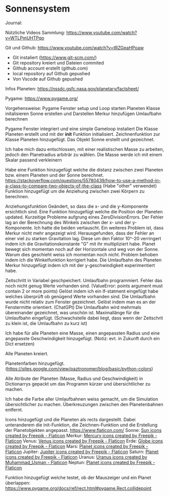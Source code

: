 # Sonnensystem

Journal:

Nützliche Videos Sammlung:
https://www.youtube.com/watch?v=WTLPmUHTPqo

Git und Github:
https://www.youtube.com/watch?v=tRZGeaHPoaw
- Git instaliert (https://www.git-scm.com/)
- Git repository kreiert und Dateien commited
- Github account erstellt (github.com)
- local repository auf Github gepushed
- Von Vscode auf Github gepushed

Infos Planeten:
https://nssdc.gsfc.nasa.gov/planetary/factsheet/

Pygame:
https://www.pygame.org/


Vorgehensweise:
Pygame Fenster setup und Loop starten
Planeten Klasse initalisieren
Sonne erstellen und Darstellen 
Merkur hinzufügen
Umlaufbahn berechnen



Pygame Fenster integriert und eine simple Gameloop instaliert
Die Klasse Planeten erstellt und mit der __init__ Funktion initialisiert.
Zeichnenfunktion zur Klasse Planeten hinzugefügt. 
Das Objekt Sonne erstellt und gezeichnet.

Ich habe mich dazu entschlossen, mit einer realistischen Masse zu arbeiten, jedoch den Planetradius arbiträr zu wählen. 
Die Masse werde ich mit einem Skalar passend verkleinern

Habe eine Funktion hinzugefügt welche die distanz zwischen zwei Planeten bzw. einem Planeten und der Sonne berechnet. 
https://stackoverflow.com/questions/55780439/how-to-use-a-method-in-a-class-to-compare-two-objects-of-the-class (Habe "other" verwendet)
Funktion hinzugefügt um die Anziehung zwischen zwei Körpern zu berechnen. 


Anziehungsfunktion Geändert, so dass die x- und die y-Komponente ersichtlich sind.
Eine Funktion hinzugefügt welche die Position der Planeten updated.
Kurzeitige Probleme aufgrung eines ZeroDivisionErrors.
Der Fehler lag an der Berechnung des Winkels zwischen der x- und der y-Komponente. 
Ich hatte die beiden vertauscht.
Ein weiteres Problem ist, dass Merkur nicht mehr angezeigt wird. 
Herausgefunden, dass der Fehler an einer viel zu starken Gravitation lag. 
Diese um den Faktor 10^-20 verringert indem ich die Gravitationskonstante "G" mit ihr multipliziert habe.
Planet bewegt sich momentan noch auf der Horizontale und weg von der Sonne.
Warum dies geschieht weiss ich momentan noch nicht. 
Problem behoben indem ich die Winkelfunktion korrigiert habe. 
Die Umlaufbahn des Planeten Merkur hinzugefügt indem ich mit der y-geschwindigkeit experimentiert habe. 

Zeitschritt in Variabel geschpeichert. 
Umlaufbahn programmiert. Fehler das noch nicht genug Werte vorhanden sind.
(ValueError: points argument must contain 2 or more points)
Gelöst indem ich ein If-statment eingefügt habe welches überprüft ob genügend Werte vorhanden sind.
Die Umlaufbahn wurde nicht relativ zum Fenster gezeichnet. Gelöst indem man es an der Fenstermitte orientiert. (ChatGPt) 
Die Umlaufbahn wird mehrmals übereinander gezeichnet, was unschön ist. 
Maximallänge für die Umlaufbahn eingefügt. (Schwachstelle dabei liegt, dass wenn der Zeitschrit zu klein ist, die Umlaufbahn zu kurz ist)

Ich habe für alle Planeten eine Masse, einen angepassten Radius und eine angepasste Geschwindigkeit hinzugefügt. (Notiz: evt. in Zukunft durch ein Dict ersetzen) 

Alle Planeten kreiert.

Planetenfarben hinzugefügt. (https://sites.google.com/view/paztronomer/blog/basic/python-colors)

Alle Atribute der Planeten (Masse, Radius und Geschwindigkeit) in Dictionarrys gepackt um das Programm kürzer und übersichtlicher
zu machen. 

Ich habe die Farbe aller Umlaufbahnen weiss gemacht, um die Simulation übersichtlicher zu machen. 
Überkreuzungen zwischen den Planetenbahnen entfernt. 

Icons hinzugefügt und die Planeten als rects dargestellt. Dabei unteranderem die init-Funktion, die Zeichnen-Funktion und
die Erstellung der Planetobjekten angepasst.
https://www.flaticon.com/
Sonne:
<a href="https://www.flaticon.com/free-icons/sun" title="sun icons">Sun icons created by Freepik - Flaticon</a> 
Merkur:
<a href="https://www.flaticon.com/free-icons/mercury" title="mercury icons">Mercury icons created by Freepik - Flaticon</a>
Venus:
<a href="https://www.flaticon.com/free-icons/venus" title="venus icons">Venus icons created by Freepik - Flaticon</a>
Erde:
<a href="https://www.flaticon.com/free-icons/globe" title="globe icons">Globe icons created by Freepik - Flaticon</a>
Mars:
<a href="https://www.flaticon.com/free-icons/planet" title="planet icons">Planet icons created by Freepik - Flaticon</a>
Jupiter:
<a href="https://www.flaticon.com/free-icons/jupiter" title="jupiter icons">Jupiter icons created by Freepik - Flaticon</a>
Saturn:
<a href="https://www.flaticon.com/free-icons/planet" title="planet icons">Planet icons created by Freepik - Flaticon</a>
Uranus:
<a href="https://www.flaticon.com/free-icons/uranus" title="uranus icons">Uranus icons created by Muhammad_Usman - Flaticon</a>
Neptun:
<a href="https://www.flaticon.com/free-icons/planet" title="planet icons">Planet icons created by Freepik - Flaticon</a>

Funktion hinzugefügt welche testet, ob der Mauszeiger und ein Planet überlappen:
https://www.pygame.org/docs/ref/rect.html#pygame.Rect.collidepoint
